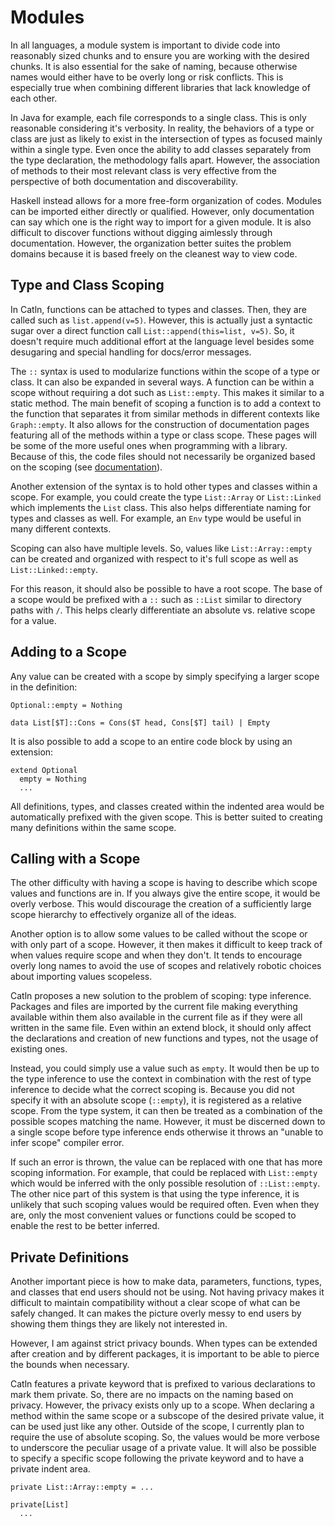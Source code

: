 # Modules

In all languages, a module system is important to divide code into reasonably sized chunks and to ensure you are working with the desired chunks. It is also essential for the sake of naming, because otherwise names would either have to be overly long or risk conflicts. This is especially true when combining different libraries that lack knowledge of each other.

In Java for example, each file corresponds to a single class. This is only reasonable considering it's verbosity. In reality, the behaviors of a type or class are just as likely to exist in the intersection of types as focused mainly within a single type. Even once the ability to add classes separately from the type declaration, the methodology falls apart. However, the association of methods to their most relevant class is very effective from the perspective of both documentation and discoverability.

Haskell instead allows for a more free-form organization of codes. Modules can be imported either directly or qualified. However, only documentation can say which one is the right way to import for a given module. It is also difficult to discover functions without digging aimlessly through documentation. However, the organization better suites the problem domains because it is based freely on the cleanest way to view code.

## Type and Class Scoping

In Catln, functions can be attached to types and classes. Then, they are called such as `list.append(v=5)`. However, this is actually just a syntactic sugar over a direct function call `List::append(this=list, v=5)`. So, it doesn't require much additional effort at the language level besides some desugaring and special handling for docs/error messages. 

The `::` syntax is used to modularize functions within the scope of a type or class. It can also be expanded in several ways. A function can be within a scope without requiring a dot such as `List::empty`. This makes it similar to a static method. The main benefit of scoping a function is to add a context to the function that separates it from similar methods in different contexts like `Graph::empty`. It also allows for the construction of documentation pages featuring all of the methods within a type or class scope. These pages will be some of the more useful ones when programming with a library. Because of this, the code files should not necessarily be organized based on the scoping (see [documentation](documentation.md)).

Another extension of the syntax is to hold other types and classes within a scope. For example, you could create the type `List::Array` or `List::Linked` which implements the `List` class. This also helps differentiate naming for types and classes as well. For example, an `Env` type would be useful in many different contexts.

Scoping can also have multiple levels. So, values like `List::Array::empty` can be created and organized with respect to it's full scope as well as `List::Linked::empty`.

For this reason, it should also be possible to have a root scope. The base of a scope would be prefixed with a `::` such as `::List` similar to directory paths with `/`. This helps clearly differentiate an absolute vs. relative scope for a value.

## Adding to a Scope

Any value can be created with a scope by simply specifying a larger scope in the definition:
```
Optional::empty = Nothing

data List[$T]::Cons = Cons($T head, Cons[$T] tail) | Empty
```

It is also possible to add a scope to an entire code block by using an extension:
```
extend Optional
  empty = Nothing
  ...
```

All definitions, types, and classes created within the indented area would be automatically prefixed with the given scope. This is better suited to creating many definitions within the same scope.

## Calling with a Scope

The other difficulty with having a scope is having to describe which scope values and functions are in. If you always give the entire scope, it would be overly verbose. This would discourage the creation of a sufficiently large scope hierarchy to effectively organize all of the ideas.

Another option is to allow some values to be called without the scope or with only part of a scope. However, it then makes it difficult to keep track of when values require scope and when they don't. It tends to encourage overly long names to avoid the use of scopes and relatively robotic choices about importing values scopeless.

Catln proposes a new solution to the problem of scoping: type inference. Packages and files are imported by the current file making everything available within them also available in the current file as if they were all written in the same file. Even within an extend block, it should only affect the declarations and creation of new functions and types, not the usage of existing ones.

Instead, you could simply use a value such as `empty`. It would then be up to the type inference to use the context in combination with the rest of type inference to decide what the correct scoping is. Because you did not specify it with an absolute scope (`::empty`), it is registered as a relative scope. From the type system, it can then be treated as a combination of the possible scopes matching the name. However, it must be discerned down to a single scope before type inference ends otherwise it throws an "unable to infer scope" compiler error.

If such an error is thrown, the value can be replaced with one that has more scoping information. For example, that could be replaced with `List::empty` which would be inferred with the only possible resolution of `::List::empty`. The other nice part of this system is that using the type inference, it is unlikely that such scoping values would be required often. Even when they are, only the most convenient values or functions could be scoped to enable the rest to be better inferred.

## Private Definitions

Another important piece is how to make data, parameters, functions, types, and classes that end users should not be using. Not having privacy makes it difficult to maintain compatibility without a clear scope of what can be safely changed. It can makes the picture overly messy to end users by showing them things they are likely not interested in.

However, I am against strict privacy bounds. When types can be extended after creation and by different packages, it is important to be able to pierce the bounds when necessary.

Catln features a private keyword that is prefixed to various declarations to mark them private. So, there are no impacts on the naming based on privacy. However, the privacy exists only up to a scope. When declaring a method within the same scope or a subscope of the desired private value, it can be used just like any other. Outside of the scope, I currently plan to require the use of absolute scoping. So, the values would be more verbose to underscore the peculiar usage of a private value. It will also be possible to specify a specific scope following the private keyword and to have a private indent area.

```
private List::Array::empty = ...

private[List]
  ...
```

